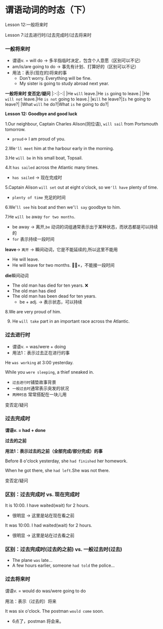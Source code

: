 # 谓语动词的时态（下）

Lesson 12:一般将来时

Lesson 7:过去进行时/过去完成时/过去将来时

### 一般将来时
* 谓语v. = will do -> 多半指临时决定，包含个人意愿（区别可以不记）
* am/is/are going to do -> 事先有计划、打算好的（区别可以不记）
* 用法：表示(现在的)将来的事
  * Don't worry. Everything will be fine.
  * My sister is going to study abroad next year.

**一般将来时 变否定/疑问**
|:-:|:-:|
|He `will` leave.|He `is` going to leave.|
|He `will not` leave.|He `is not` going to leave.|
|`Will` he leave?|`Is` he going to leave?|
|What `will` he do?|What `is` he going to do?|

**Lesson 12: Goodbye and good luck**

1.Our neighbour, Captain Charles Alison(同位语), `will sail` from Portsmouth tomorrow.
  * `proud`-> I am proud of you.

2.We`'ll meet` him at the harbour early in the morning.

3.He `will be` in his small boat, Topsail.

4.It `has sailed` across the Atlantic many times.
  * `has sailed` -> 现在完成时

5.Captain Alison `will set` out at eight o'clock, so we`'ll have` plenty of time.
  * `plenty of time` 充足的时间

6.We'`ll see` his boat and then we'`ll say` goodbye to him.

7.He `will be` away `for two months`.
* be away -> 离开,`be` 动词的词组通常表示出于某种状态，而状态都是可以持续的
* `for` 表示持续一段时间

**leave**-> `离开` -> 瞬间动词，它是不能延续的,所以这里不能用
* He will leave.
* He will leave for two months. 🙅‍♂️×，不能接一段时间

**die**瞬间动词
* The old man has died for ten years. ❌
* The old man has died
* The old man has been dead for ten years.
  * be + adj. -> 表示状态，可以持续

8.We are very proud of him.

9. He `will take` part in an important race across the Atlantic.

### 过去进行时
* 谓语v. = was/were + doing
* 用法1：表示过去正在进行的事

He `was working` at 3:00 yesterday.

While you `were sleeping`, a thief sneaked in.
* `过去进行时`铺垫故事背景
* `一般过去时`通常表示突发的状况
* `两种时态` 常常搭配在一块儿用

变否定/疑问

### 过去完成时

**谓语v. = had + done**

**过去的之前**

**用法1：表示过去的之前（全部完成/部分完成）的事**

Before 8 o'clock yesterday, she `had finished` her homework.

When he got there, she `had left`.She was not there.

变否定/疑问

### 区别：过去完成时 vs. 现在完成时

It is 10:00. I have waited(wait) for 2 hours.
* 很明显 -> 这里是站在现在看之前

It was 10:00. I had waited(wait) for 2 hours.
* 很明显 -> 这里是站在过去看之前

### 区别：过去完成时(过去的之前) vs. 一般过去时(过去)
* The plane `was` late...
* A few hours earlier, someone `had told` the police...

### 过去将来时
谓语v. = would do          was/were going to do

用法：表示（过去的）将来

It was six o'clock. The postman `would come` soon.
* 6点了，postman 将会来。

